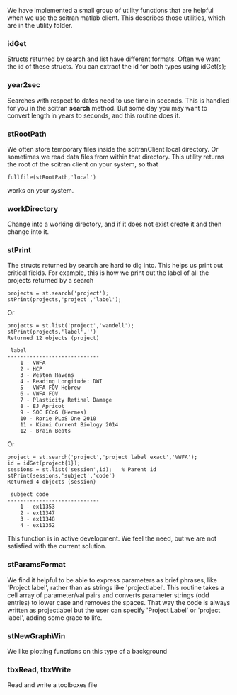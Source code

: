 We have implemented a small group of utility functions that are helpful when we use the scitran matlab client.  This describes those utilities, which are in the utility folder.

### idGet
Structs returned by search and list have different formats.  Often we want the id of these structs.  You can extract the id for both types using idGet(s);

### year2sec
Searches with respect to dates need to use time in seconds.  This is handled for you in the scitran **search** method. But some day you may want to convert length in years to seconds, and this routine does it.

### stRootPath
We often store temporary files inside the scitranClient local directory.  Or sometimes we read data files from within that directory.  This utility returns the root of the scitran client on your system, so that 

    fullfile(stRootPath,'local')

works on your system.

### workDirectory
Change into a working directory, and if it does not exist create it and then change into it.

### stPrint
The structs returned by search are hard to dig into.  This helps us print out critical fields.  For example, this is how we print out the label of all the projects returned by a search

    projects = st.search('project');
    stPrint(projects,'project','label');

Or
```
projects = st.list('project','wandell');
stPrint(projects,'label','')
Returned 12 objects (project)

 label 
-----------------------------
	1 - VWFA 
	2 - HCP 
	3 - Weston Havens 
	4 - Reading Longitude: DWI 
	5 - VWFA FOV Hebrew 
	6 - VWFA FOV 
	7 - Plasticity Retinal Damage 
	8 - EJ Apricot 
	9 - SOC ECoG (Hermes) 
	10 - Rorie PLoS One 2010 
	11 - Kiani Current Biology 2014 
	12 - Brain Beats 
```
Or
```
project = st.search('project','project label exact','VWFA');
id = idGet(project{1});
sessions = st.list('session',id);   % Parent id
stPrint(sessions,'subject','code')
Returned 4 objects (session)

 subject code
-----------------------------
	1 - ex11353 
	2 - ex11347 
	3 - ex11348 
	4 - ex11352 

```
This function is in active development.  We feel the need, but we are not satisfied with the current solution.

### stParamsFormat
We find it helpful to be able to express parameters as brief phrases, like 'Project label', rather than as strings like 'projectlabel'.  This routine takes a cell array of parameter/val pairs and converts parameter strings (odd entries) to lower case and removes the spaces.  That way the code is always written as projectlabel but the user can specify 'Project Label' or 'project label', adding some grace to life.

### stNewGraphWin
We like plotting functions on this type of a background

### tbxRead, tbxWrite
Read and write a toolboxes file


